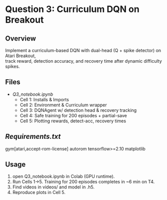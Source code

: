 # Question 3: Curriculum DQN on Breakout

## Overview  
Implement a curriculum-based DQN with dual-head (Q + spike detector) on Atari Breakout,  
track reward, detection accuracy, and recovery time after dynamic difficulty spikes.

## Files  
- *Q3_notebook.ipynb*  
  - Cell 1: Installs & Imports  
  - Cell 2: Environment & Curriculum wrapper  
  - Cell 3: DQNAgent w/ detection head & recovery tracking  
  - Cell 4: Safe training for 200 episodes + partial-save  
  - Cell 5: Plotting rewards, detect-acc, recovery times
  
## *Requirements.txt*
gym[atari,accept-rom-license]
autorom
tensorflow>=2.10
matplotlib

## Usage  
1. open Q3_notebook.ipynb in Colab (GPU runtime).  
2. Run Cells 1→5. Training for 200 episodes completes in ~6 min on T4.  
3. Find videos in videos/ and model in .h5.  
4. Reproduce plots in Cell 5.
